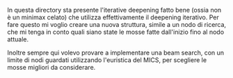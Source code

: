 In questa directory sta presente l'iterative deepening fatto bene (ossia non è un minimax celato)
che utilizza effettivamente il deepening iterativo.
Per fare questo mi voglio creare una nuova struttura, simile a un nodo di ricerca, che mi tenga in conto quali siano state
le mosse fatte dall'inizio fino al nodo attuale.

Inoltre sempre qui volevo provare a implementare una beam search, con un limite di nodi guardati
utilizzando l'euristica del MICS, per scegliere le mosse migliori da considerare.